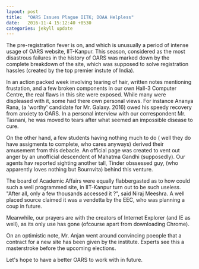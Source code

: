 ```yaml
---
layout: post
title:  "OARS Issues Plague IITK; DOAA Helpless"
date:   2016-11-4 15:12:40 +0530
categories: jekyll update
---
```

The pre-registration fever is on, and which is unusually a period of intense usage of OARS website, IIT-Kanpur. This season, considered as the most disastrous failures in the history of OARS was marked down by the complete breakdown of the site, which was supposed to solve registration hassles (created by the top premier instute of India).

In an action packed week involving tearing of hair, written notes mentioning frustation, and a few broken components in our own Hall-3 Computer Centre, the real flaws in this site were exposed. While many were displeased with it, some had there own personal views. For instance Ananya Rana, (a 'worthy' candidate for Mr. Galaxy. 2016) owed his speedy recovery from anxiety to OARS. In a personal interview with our correspondent Mr. Tasnani, he was moved to tears after what seemed an impossible disease to cure.

On the other hand, a few students having nothing much to do ( well they do have assigments to complete, who cares anyways) derived their amusement from this debacle. An official page was created to vent out anger by an unofficial descendent of Mahatma Gandhi (supposedly). Our agents hav reported sighting another tall, Tinder obssessed guy, (who apparently loves nothing but Bournvita) behind this venture.  

The board of Academic Affairs were equally flabbergasted as to how could such a well programmed site, in IIT-Kanpur turn out to be such useless. "After all, only a few thousands accessed it ?", said Niraj Meeshra. A well placed source claimed it was a vendetta by the EEC, who was planning a coup in future.

Meanwhile, our prayers are with the creators of Internet Explorer (and IE as well), as its only use has gone (ofcourse apart from downloading Chrome).

On an optimistic note, Mr. Anjan went around convincing poeople that a contract for a new site has been given by the institute. Experts see this a masterstroke before the upcoming elections. 

Let's hope to have a better OARS to work with in future.


[jekyll-docs]: http://jekyllrb.com/docs/home
[jekyll-gh]:   https://github.com/jekyll/jekyll
[jekyll-talk]: https://talk.jekyllrb.com/
